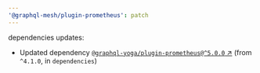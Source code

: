 ```yaml
---
'@graphql-mesh/plugin-prometheus': patch
---
```


dependencies updates:

- Updated dependency
  [`@graphql-yoga/plugin-prometheus@^5.0.0` ↗︎](https://www.npmjs.com/package/@graphql-yoga/plugin-prometheus/v/5.0.0)
  (from `^4.1.0`, in `dependencies`)

